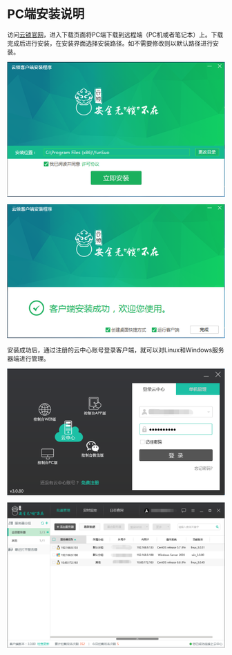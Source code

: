 # PC端安装说明
访问[云锁官网](http://www.yunsuo.com.cn)，进入下载页面将PC端下载到远程端（PC机或者笔记本）上。下载完成后进行安装，在安装界面选择安装路径。如不需要修改则以默认路径进行安装。

![](/assets/installPC01.png)

![](/assets/installPC02.png)

安装成功后，通过注册的云中心账号登录客户端，就可以对Linux和Windows服务器端进行管理。

![](/assets/installPC03.png)

![](/assets/installPC04.png)

